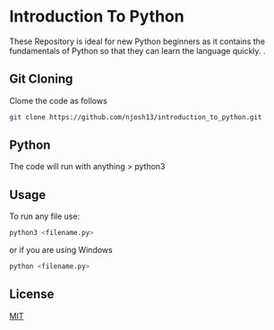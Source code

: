 # Introduction To Python

These Repository is ideal for new Python beginners as it contains the fundamentals of Python so that they can learn the language quickly.
.

## Git Cloning

Clome the code as follows

```bash
git clone https://github.com/njosh13/introduction_to_python.git
```

## Python

The code will run with anything > python3

## Usage

To run any file use:

```bash
python3 <filename.py>
```

or if you are using Windows

```bash
python <filename.py>
```

## License

[MIT](https://choosealicense.com/licenses/mit/)
